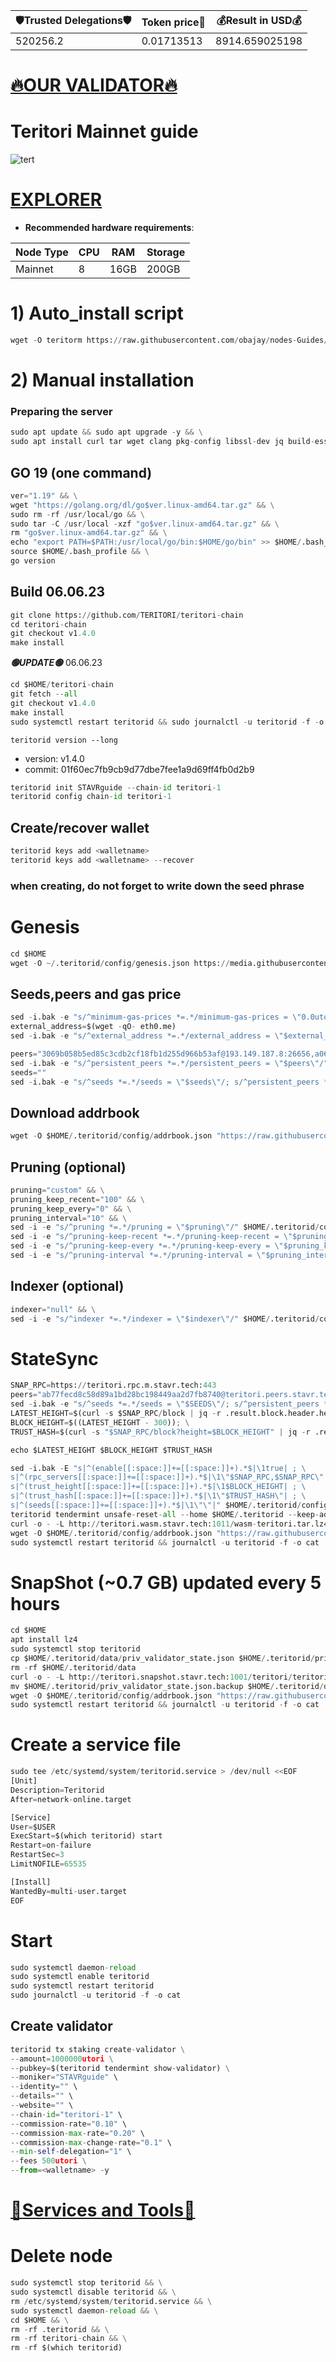 <!-- START_TABLE -->
| 🛡Trusted Delegations🛡 | Token price🧲 | 💰Result in USD💰 |
|-------------|---------|---------------|
| 520256.2 | 0.01713513 | 8914.659025198 |

<!-- END_TABLE -->





[🔥OUR VALIDATOR🔥](https://restake.app/teritori/torivaloper1sqk72uwf6tg867ssuu7whxfu9pfcyrpeqwa92c)
=

# Teritori Mainnet guide
![tert](https://user-images.githubusercontent.com/44331529/180614436-1041172a-0b1e-4df3-85b7-3d18899f3e43.png)

[EXPLORER](http://explorer.stavr.tech/Teritori-Main/staking)
=
- **Recommended hardware requirements**:

| Node Type |CPU | RAM  | Storage  | 
|-----------|----|------|----------|
| Mainnet   |  8 | 16GB | 200GB    |

# 1) Auto_install script 
```python
wget -O teritorm https://raw.githubusercontent.com/obajay/nodes-Guides/main/Projects/Teritori/teritorm && chmod +x teritorm && ./teritorm
```
# 2) Manual installation

### Preparing the server
```python
sudo apt update && sudo apt upgrade -y && \
sudo apt install curl tar wget clang pkg-config libssl-dev jq build-essential bsdmainutils git make ncdu gcc git jq chrony liblz4-tool -y
```
## GO 19 (one command)
```python
ver="1.19" && \
wget "https://golang.org/dl/go$ver.linux-amd64.tar.gz" && \
sudo rm -rf /usr/local/go && \
sudo tar -C /usr/local -xzf "go$ver.linux-amd64.tar.gz" && \
rm "go$ver.linux-amd64.tar.gz" && \
echo "export PATH=$PATH:/usr/local/go/bin:$HOME/go/bin" >> $HOME/.bash_profile && \
source $HOME/.bash_profile && \
go version
```

## Build 06.06.23 
```python
git clone https://github.com/TERITORI/teritori-chain
cd teritori-chain 
git checkout v1.4.0
make install
```

*******🟢UPDATE🟢******* 06.06.23
```python
cd $HOME/teritori-chain
git fetch --all
git checkout v1.4.0
make install
sudo systemctl restart teritorid && sudo journalctl -u teritorid -f -o cat
```
`teritorid version --long`
+ version: v1.4.0
+ commit: 01f60ec7fb9cb9d77dbe7fee1a9d69ff4fb0d2b9

```python
teritorid init STAVRguide --chain-id teritori-1
teritorid config chain-id teritori-1
```

## Create/recover wallet
```python
teritorid keys add <walletname>
teritorid keys add <walletname> --recover
```

### when creating, do not forget to write down the seed phrase

# Genesis
```python
cd $HOME
wget -O ~/.teritorid/config/genesis.json https://media.githubusercontent.com/media/TERITORI/teritori-chain/v1.1.2/mainnet/teritori-1/genesis.json

```

## Seeds,peers and gas price
```python
sed -i.bak -e "s/^minimum-gas-prices *=.*/minimum-gas-prices = \"0.0utori\"/;" ~/.teritorid/config/app.toml
external_address=$(wget -qO- eth0.me)
sed -i.bak -e "s/^external_address *=.*/external_address = \"$external_address:26656\"/" $HOME/.teritorid/config/config.toml

peers="3069b058b5ed85c3cdb2cf18fb1d255d966b53af@193.149.187.8:26656,a06fbbb9ace823ae28a696a91daa2d0644653c28@65.21.32.200:26756,20e1000e88125698264454a884812746c2eb4807@seeds.lavenderfive.com:15956"
sed -i.bak -e "s/^persistent_peers *=.*/persistent_peers = \"$peers\"/" $HOME/.teritorid/config/config.toml
seeds=""
sed -i.bak -e "s/^seeds *=.*/seeds = \"$seeds\"/; s/^persistent_peers *=.*/persistent_peers = \"$peers\"/" ~/.teritorid/config/config.toml
```

## Download addrbook
```python
wget -O $HOME/.teritorid/config/addrbook.json "https://raw.githubusercontent.com/obajay/nodes-Guides/main/Projects/Teritori/addrbook.json"
```

## Pruning (optional)
```python
pruning="custom" && \
pruning_keep_recent="100" && \
pruning_keep_every="0" && \
pruning_interval="10" && \
sed -i -e "s/^pruning *=.*/pruning = \"$pruning\"/" $HOME/.teritorid/config/app.toml && \
sed -i -e "s/^pruning-keep-recent *=.*/pruning-keep-recent = \"$pruning_keep_recent\"/" $HOME/.teritorid/config/app.toml && \
sed -i -e "s/^pruning-keep-every *=.*/pruning-keep-every = \"$pruning_keep_every\"/" $HOME/.teritorid/config/app.toml && \
sed -i -e "s/^pruning-interval *=.*/pruning-interval = \"$pruning_interval\"/" $HOME/.teritorid/config/app.toml
```

## Indexer (optional)
```python
indexer="null" && \
sed -i -e "s/^indexer *=.*/indexer = \"$indexer\"/" $HOME/.teritorid/config/config.toml
```

# StateSync
```python
SNAP_RPC=https://teritori.rpc.m.stavr.tech:443
peers="ab77fecd8c58d89a1bd28bc198449aa2d7fb8740@teritori.peers.stavr.tech:38026"
sed -i.bak -e "s/^seeds *=.*/seeds = \"$SEEDS\"/; s/^persistent_peers *=.*/persistent_peers = \"$PEERS\"/" $HOME/.teritorid/config/config.toml
LATEST_HEIGHT=$(curl -s $SNAP_RPC/block | jq -r .result.block.header.height); \
BLOCK_HEIGHT=$((LATEST_HEIGHT - 300)); \
TRUST_HASH=$(curl -s "$SNAP_RPC/block?height=$BLOCK_HEIGHT" | jq -r .result.block_id.hash)

echo $LATEST_HEIGHT $BLOCK_HEIGHT $TRUST_HASH

sed -i.bak -E "s|^(enable[[:space:]]+=[[:space:]]+).*$|\1true| ; \
s|^(rpc_servers[[:space:]]+=[[:space:]]+).*$|\1\"$SNAP_RPC,$SNAP_RPC\"| ; \
s|^(trust_height[[:space:]]+=[[:space:]]+).*$|\1$BLOCK_HEIGHT| ; \
s|^(trust_hash[[:space:]]+=[[:space:]]+).*$|\1\"$TRUST_HASH\"| ; \
s|^(seeds[[:space:]]+=[[:space:]]+).*$|\1\"\"|" $HOME/.teritorid/config/config.toml
teritorid tendermint unsafe-reset-all --home $HOME/.teritorid --keep-addr-book
curl -o - -L http://teritori.wasm.stavr.tech:1011/wasm-teritori.tar.lz4 | lz4 -c -d - | tar -x -C $HOME/.teritorid --strip-components 2
wget -O $HOME/.teritorid/config/addrbook.json "https://raw.githubusercontent.com/obajay/nodes-Guides/main/Projects/Teritori/addrbook.json"
sudo systemctl restart teritorid && journalctl -u teritorid -f -o cat
```
# SnapShot (~0.7 GB) updated every 5 hours
```python
cd $HOME
apt install lz4
sudo systemctl stop teritorid
cp $HOME/.teritorid/data/priv_validator_state.json $HOME/.teritorid/priv_validator_state.json.backup
rm -rf $HOME/.teritorid/data
curl -o - -L http://teritori.snapshot.stavr.tech:1001/teritori/teritori-snap.tar.lz4 | lz4 -c -d - | tar -x -C $HOME/.teritorid --strip-components 2
mv $HOME/.teritorid/priv_validator_state.json.backup $HOME/.teritorid/data/priv_validator_state.json
wget -O $HOME/.teritorid/config/addrbook.json "https://raw.githubusercontent.com/obajay/nodes-Guides/main/Projects/Teritori/addrbook.json"
sudo systemctl restart teritorid && journalctl -u teritorid -f -o cat
```

# Create a service file
```python
sudo tee /etc/systemd/system/teritorid.service > /dev/null <<EOF
[Unit]
Description=Teritorid
After=network-online.target

[Service]
User=$USER
ExecStart=$(which teritorid) start
Restart=on-failure
RestartSec=3
LimitNOFILE=65535

[Install]
WantedBy=multi-user.target
EOF
```

    
# Start
```python
sudo systemctl daemon-reload
sudo systemctl enable teritorid
sudo systemctl restart teritorid
sudo journalctl -u teritorid -f -o cat
```

## Create validator
```python
teritorid tx staking create-validator \
--amount=1000000utori \
--pubkey=$(teritorid tendermint show-validator) \
--moniker="STAVRguide" \
--identity="" \
--details="" \
--website="" \
--chain-id="teritori-1" \
--commission-rate="0.10" \
--commission-max-rate="0.20" \
--commission-max-change-rate="0.1" \
--min-self-delegation="1" \
--fees 500utori \
--from=<walletname> -y
```

[🧩Services and Tools🧩](https://github.com/obajay/StateSync-snapshots/tree/main/Projects/Teritori)
=

# Delete node 
```python
sudo systemctl stop teritorid && \
sudo systemctl disable teritorid && \
rm /etc/systemd/system/teritorid.service && \
sudo systemctl daemon-reload && \
cd $HOME && \
rm -rf .teritorid && \
rm -rf teritori-chain && \
rm -rf $(which teritorid)
```


